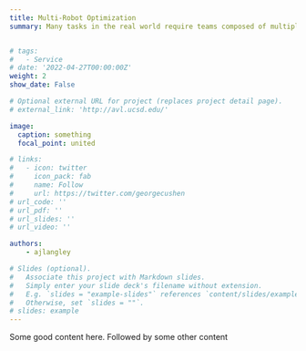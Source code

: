 ```yaml
---
title: Multi-Robot Optimization
summary: Many tasks in the real world require teams composed of multiple robots to work together. For example, in the security domain, multiple robots can continuously monitor a physical perimeter to detect intrusions. Solving multi-robot problems, however, introduces several key challenges, such as learning and acting in the presence of other actors who may introduce added complexity by altering their behaviors. This research area spans a large spectrum from traditional game-theoretic methods, to the application of multi-agent reinforcement learning, to develop solutions to multi-robot tasks such as multi-robot patrolling and pursuit-evasion.


# tags:
#   - Service
# date: '2022-04-27T00:00:00Z'
weight: 2
show_date: False

# Optional external URL for project (replaces project detail page).
# external_link: 'http://avl.ucsd.edu/'

image:
  caption: something
  focal_point: united

# links:
#   - icon: twitter
#     icon_pack: fab
#     name: Follow
#     url: https://twitter.com/georgecushen
# url_code: ''
# url_pdf: ''
# url_slides: ''
# url_video: ''

authors: 
    - ajlangley

# Slides (optional).
#   Associate this project with Markdown slides.
#   Simply enter your slide deck's filename without extension.
#   E.g. `slides = "example-slides"` references `content/slides/example-slides.md`.
#   Otherwise, set `slides = ""`.
# slides: example
---
```

Some good content here. Followed by some other content